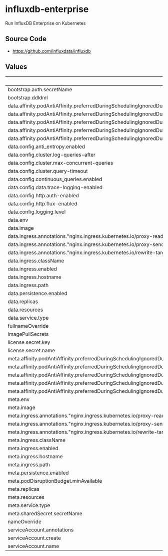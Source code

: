 # influxdb-enterprise

Run InfluxDB Enterprise on Kubernetes

## Source Code

* <https://github.com/influxdata/influxdb>

## Values

| Key | Type | Default | Description |
|-----|------|---------|-------------|
| bootstrap.auth.secretName | string | `"sasquatch"` |  |
| bootstrap.ddldml | object | `{}` |  |
| data.affinity.podAntiAffinity.preferredDuringSchedulingIgnoredDuringExecution[0].podAffinityTerm.labelSelector.matchExpressions[0].key | string | `"influxdb.influxdata.com/component"` |  |
| data.affinity.podAntiAffinity.preferredDuringSchedulingIgnoredDuringExecution[0].podAffinityTerm.labelSelector.matchExpressions[0].operator | string | `"In"` |  |
| data.affinity.podAntiAffinity.preferredDuringSchedulingIgnoredDuringExecution[0].podAffinityTerm.labelSelector.matchExpressions[0].values[0] | string | `"data"` |  |
| data.affinity.podAntiAffinity.preferredDuringSchedulingIgnoredDuringExecution[0].podAffinityTerm.topologyKey | string | `"kubernetes.io/hostname"` |  |
| data.affinity.podAntiAffinity.preferredDuringSchedulingIgnoredDuringExecution[0].weight | int | `1` |  |
| data.config.anti_entropy.enabled | bool | `false` |  |
| data.config.cluster.log-queries-after | string | `"15s"` |  |
| data.config.cluster.max-concurrent-queries | int | `1000` |  |
| data.config.cluster.query-timeout | string | `"300s"` |  |
| data.config.continuous_queries.enabled | bool | `false` |  |
| data.config.data.trace-logging-enabled | bool | `true` |  |
| data.config.http.auth-enabled | bool | `true` |  |
| data.config.http.flux-enabled | bool | `true` |  |
| data.config.logging.level | string | `"debug"` |  |
| data.env | object | `{}` |  |
| data.image | object | `{}` |  |
| data.ingress.annotations."nginx.ingress.kubernetes.io/proxy-read-timeout" | string | `"300"` |  |
| data.ingress.annotations."nginx.ingress.kubernetes.io/proxy-send-timeout" | string | `"300"` |  |
| data.ingress.annotations."nginx.ingress.kubernetes.io/rewrite-target" | string | `"/$2"` |  |
| data.ingress.className | string | `"nginx"` |  |
| data.ingress.enabled | bool | `false` |  |
| data.ingress.hostname | string | `""` |  |
| data.ingress.path | string | `"/influxdb-enterprise-data(/|$)(.*)"` |  |
| data.persistence.enabled | bool | `false` |  |
| data.replicas | int | `1` |  |
| data.resources | object | `{}` |  |
| data.service.type | string | `"ClusterIP"` |  |
| fullnameOverride | string | `""` |  |
| imagePullSecrets | list | `[]` |  |
| license.secret.key | string | `"json"` |  |
| license.secret.name | string | `"influxdb-enterprise-license"` |  |
| meta.affinity.podAntiAffinity.preferredDuringSchedulingIgnoredDuringExecution[0].podAffinityTerm.labelSelector.matchExpressions[0].key | string | `"influxdb.influxdata.com/component"` |  |
| meta.affinity.podAntiAffinity.preferredDuringSchedulingIgnoredDuringExecution[0].podAffinityTerm.labelSelector.matchExpressions[0].operator | string | `"In"` |  |
| meta.affinity.podAntiAffinity.preferredDuringSchedulingIgnoredDuringExecution[0].podAffinityTerm.labelSelector.matchExpressions[0].values[0] | string | `"meta"` |  |
| meta.affinity.podAntiAffinity.preferredDuringSchedulingIgnoredDuringExecution[0].podAffinityTerm.topologyKey | string | `"kubernetes.io/hostname"` |  |
| meta.affinity.podAntiAffinity.preferredDuringSchedulingIgnoredDuringExecution[0].weight | int | `1` |  |
| meta.env | object | `{}` |  |
| meta.image | object | `{}` |  |
| meta.ingress.annotations."nginx.ingress.kubernetes.io/proxy-read-timeout" | string | `"300"` |  |
| meta.ingress.annotations."nginx.ingress.kubernetes.io/proxy-send-timeout" | string | `"300"` |  |
| meta.ingress.annotations."nginx.ingress.kubernetes.io/rewrite-target" | string | `"/$2"` |  |
| meta.ingress.className | string | `"nginx"` |  |
| meta.ingress.enabled | bool | `false` |  |
| meta.ingress.hostname | string | `""` |  |
| meta.ingress.path | string | `"/influxdb-enterprise-meta(/|$)(.*)"` |  |
| meta.persistence.enabled | bool | `false` |  |
| meta.podDisruptionBudget.minAvailable | int | `2` |  |
| meta.replicas | int | `3` |  |
| meta.resources | object | `{}` |  |
| meta.service.type | string | `"ClusterIP"` |  |
| meta.sharedSecret.secretName | string | `"influxdb-enterprise-shared-secret"` |  |
| nameOverride | string | `""` |  |
| serviceAccount.annotations | object | `{}` |  |
| serviceAccount.create | bool | `false` |  |
| serviceAccount.name | string | `""` |  |
